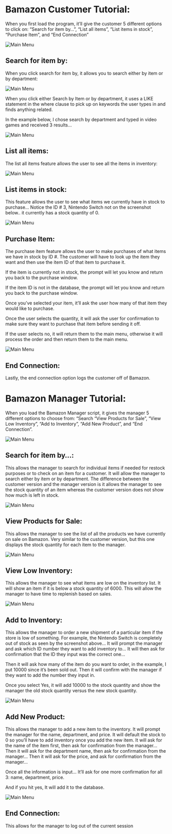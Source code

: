 # Bamazon Customer Tutorial:


When you first load the program, it’ll give the customer 5 different options to click on: “Search for item by…”, “List all items”, “List items in stock”, “Purchase Item”, and “End Connection”

![Main Menu](./screenshots/customer1.png?raw=true "Customer1")

## Search for item by:
When you click search for item by, it allows you to search either by item or by department:

![Main Menu](./screenshots/customer2.png?raw=true "Customer2")
 
When you click either Search by Item or by department, it uses a LIKE statement in the where clause to pick up on keywords the user types in and finds anything related.

In the example below, I chose search by department and typed in video games and received 3 results…

![Main Menu](./screenshots/customer3.png?raw=true "Customer3")


## List all items:

The list all items feature allows the user to see all the items in inventory: 

 
![Main Menu](./screenshots/customer4.png?raw=true "Customer4")


## List items in stock: 

This feature allows the user to see what items we currently have in stock to purchase…
Notice the ID # 3, Nintendo Switch not on the screenshot below.. it currently has a stock quantity of 0.

![Main Menu](./screenshots/customer5.png?raw=true "Customer5")

## Purchase Item:

The purchase item feature allows the user to make purchases of what items we have in stock by ID #. The customer will have to look up the item they want and then use the item ID of that item to purchase it.

If the item is currently not in stock, the prompt will let you know and return you back to the purchase window.

If the item ID is not in the database, the prompt will let you know and return you back to the purchase window.

Once you’ve selected your item, it’ll ask the user how many of that item they would like to purchase.

Once the user selects the quantity, it will ask the user for confirmation to make sure they want to purchase that item before sending it off.

If the user selects no, it will return them to the main menu, otherwise it will process the order and then return them to the main menu.

![Main Menu](./screenshots/customer6.png?raw=true "Customer6")

## End Connection:

Lastly, the end connection option logs the customer off of Bamazon.










# Bamazon Manager Tutorial:

When you load the Bamazon Manager script, it gives the manager 5 different options to choose from: “Search “View Products for Sale”, “View Low Inventory”, “Add to Inventory”, “Add New Product”, and “End Connection”.

![Main Menu](./screenshots/manager1.png?raw=true "manager1")

## Search for item by…: 
This allows the manager to search for individual items if needed for restock purposes or to check on an item for a customer. It will allow the manager to search either by item or by department. The difference between the customer version and the manager version is it allows the manager to see the stock quantity of an item whereas the customer version does not show how much is left in stock.
 
![Main Menu](./screenshots/manager2.png?raw=true "manager2")

## View Products for Sale:
This allows the manager to see the list of all the products we have currently on sale on Bamazon. Very similar to the customer version, but this one displays the stock quantity for each item to the manager.

![Main Menu](./screenshots/manager3.png?raw=true "manager3")

## View Low Inventory:
This allows the manager to see what items are low on the inventory list. It will show an item if it is below a stock quantity of 6000. This will allow the manager to have time to replenish based on sales.

![Main Menu](./screenshots/manager4.png?raw=true "manager4")

## Add to Inventory: 
This allows the manager to order a new shipment of a particular item if the store is low of something. For example, the Nintendo Switch is completely out of stock as seen by the screenshot above…
It will prompt the manager and ask which ID number they want to add inventory to…
It will then ask for confirmation that the ID they input was the correct one…

Then it will ask how many of the item do you want to order, in the example, I put 10000 since it’s been sold out.
Then it will confirm with the manager if they want to add the number they input in.

Once you select Yes, it will add 10000 to the stock quantity and show the manager the old stock quantity versus the new stock quantity.

![Main Menu](./screenshots/manager5.png?raw=true "manager5") 

## Add New Product: 
This allows the manager to add a new item to the inventory. It will prompt the manager for the name, department, and price. It will default the stock to 0 so you’ll have to add inventory once you add the new item.
It will ask for the name of the item first, then ask for confirmation from the manager…
Then it will ask for the department name, then ask for confirmation from the manager…
Then it will ask for the price, and ask for confirmation from the manager…

Once all the information is input… It’ll ask for one more confirmation for all 3: name, department, price.

And if you hit yes, It will add it to the database.

![Main Menu](./screenshots/manager6.png?raw=true "manager6") 

## End Connection: 
This allows for the manager to log out of the current session

